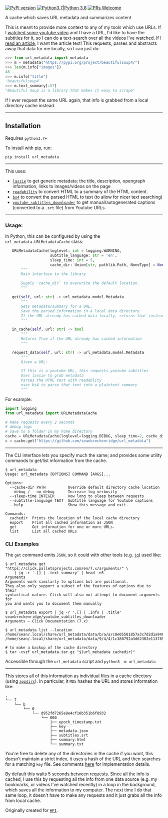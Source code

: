 [![PyPi version](https://img.shields.io/pypi/v/url_metadata.svg)](https://pypi.python.org/pypi/url_metadata) [![Python3.7|Python 3.8](https://img.shields.io/pypi/pyversions/url_metadata.svg)](https://pypi.python.org/pypi/url_metadata) [![PRs Welcome](https://img.shields.io/badge/PRs-welcome-brightgreen.svg?style=flat-square)](http://makeapullrequest.com)

A cache which saves URL metadata and summarizes content

This is meant to provide more context to any of my tools which use URLs. If I [watched some youtube video](https://github.com/seanbreckenridge/mpv-sockets/blob/master/DAEMON.md) and I have a URL, I'd like to have the subtitles for it, so I can do a text-search over all the videos I've watched. If I [read an article](https://github.com/seanbreckenridge/ffexport), I want the article text! This requests, parses and abstracts away that data for me locally, so I can just do:

```python
>>> from url_metadata import metadata
>>> m = metadata("https://pypi.org/project/beautifulsoup4/")
>>> len(m.info["images"])
46
>>> m.info["title"]
'beautifulsoup4'
>>> m.text_summary[:57]
"Beautiful Soup is a library that makes it easy to scrape"
```

If I ever request the same URL again, that info is grabbed from a local directory cache instead.

---

## Installation

Requires `python3.7+`

To install with pip, run:

    pip install url_metadata

---

This uses:

- [`lassie`](https://github.com/michaelhelmick/lassie) to get generic metadata; the title, description, opengraph information, links to images/videos on the page
- [`readability`](https://github.com/buriy/python-readability) to convert HTML to a summary of the HTML content.
- [`bs4`](https://pypi.org/project/beautifulsoup4/) to convert the parsed HTML to text (to allow for nicer text searching)
- [`youtube_subtitles_downloader`](https://github.com/seanbreckenridge/youtube_subtitles_downloader) to get manual/autogenerated captions (converted to a `.srt` file) from Youtube URLs.

---

### Usage:

In Python, this can be configured by using the `url_metadata.URLMetadataCache` class:

```python
   URLMetadataCache(loglevel: int = logging.WARNING,
                    subtitle_language: str = 'en',
                    sleep_time: int = 5,
                    cache_dir: Union[str, pathlib.Path, NoneType] = None)
       """
       Main interface to the library

       Supply 'cache_dir' to overwrite the default location.
       """

   get(self, url: str) -> url_metadata.model.Metadata
       """
       Gets metadata/summary for a URL.
       Save the parsed information in a local data directory
       If the URL already has cached data locally, returns that instead.
       """

   in_cache(self, url: str) -> bool
       """
       Returns True if the URL already has cached information
       """

   request_data(self, url: str) -> url_metadata.model.Metadata
       """
       Given a URL:

       If this is a youtube URL, this requests youtube subtitles
       Uses lassie to grab metadata
       Parses the HTML text with readablity
       uses bs4 to parse that text into a plaintext summary
       """
```

For example:

```python
import logging
from url_metadata import URLMetadataCache

# make requests every 2 seconds
# debug logs
# save to a folder in my home directory
cache = URLMetadataCache(loglevel=logging.DEBUG, sleep_time=2, cache_dir="~/mydata")
c = cache.get("https://github.com/seanbreckenridge/url_metadata")
```

---

The CLI interface lets you specify much the same; and provides some utility commands to get/list information from the cache.

```
$ url_metadata
Usage: url_metadata [OPTIONS] COMMAND [ARGS]...

Options:
  --cache-dir PATH          Override default directory cache location
  --debug / --no-debug      Increase log verbosity
  --sleep-time INTEGER      How long to sleep between requests
  --subtitle-language TEXT  Subtitle language for Youtube captions
  --help                    Show this message and exit.

Commands:
  cachedir  Prints the location of the local cache directory
  export    Print all cached information as JSON
  get       Get information for one or more URLs.
  list      List all cached URLs
```
### CLI Examples

The `get` command emits `JSON`, so it could with other tools (e.g. [`jq`](https://stedolan.github.io/jq/)) used like:

```shell
$ url_metadata get "https://click.palletsprojects.com/en/7.x/arguments/" \
    | jq -r '.[] | .text_summary' | head -n5
Arguments
Arguments work similarly to options but are positional.
They also only support a subset of the features of options due to their
syntactical nature. Click will also not attempt to document arguments for
you and wants you to document them manually
```

```shell
$ url_metadata export | jq -r '.[] | .info | .title'
seanbreckenridge/youtube_subtitles_downloader
Arguments — Click Documentation (7.x)
```

```shell
$ url_metadata list --location
/home/sean/.local/share/url_metadata/data/b/a/a/c8e05501857a3c7d2d1a94071c68e/000
/home/sean/.local/share/url_metadata/data/9/4/4/1c380792a3d62302e1137850d177b/000
```

```shell
# to make a backup of the cache directory
$ tar -cvzf url_metadata.tar.gz "$(url_metadata cachedir)"
```

Accessible through the `url_metadata` script and `python3 -m url_metadata`

---

This stores all of this information as individual files in a cache directory (using [`appdirs`](https://github.com/ActiveState/appdirs)). In particular, it `MD5` hashes the URL and stores information like:

```
.
└── 7
    └── b
        └── 0
            └── d952fd7265e8e4cf10b351b6f8932
                └── 000
                    ├── epoch_timestamp.txt
                    ├── key
                    ├── metadata.json
                    ├── subtitles.srt
                    ├── summary.html
                    └── summary.txt
```

You're free to delete any of the directories in the cache if you want, this doesn't maintain a strict index, it uses a hash of the URL and then searches for a matching `key` file. See comments [here](https://github.com/seanbreckenridge/url_metadata/blob/master/src/url_metadata/cache.py) for implementation details.

By default this waits 5 seconds between requests. Since all the info is cached, I use this by requesting all the info from one data source (e.g. my bookmarks, or videos I've watched recently) in a loop in the background, which saves all the information to my computer. The next time I do that same loop, it doesn't have to make any requests and it just grabs all the info from local cache.

Originally created for [`HPI`](https://github.com/seanbreckenridge/HPI).
